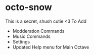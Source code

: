 # octo-snow
This is a secret, shush cutie &lt;3
To Add
* Modderation Commands
* Music Commands
* Settings
* Updated Help menu for Main Octave

